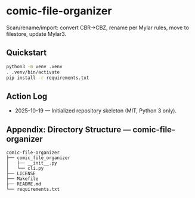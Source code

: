 # comic-file-organizer

Scan/rename/import: convert CBR→CBZ, rename per Mylar rules, move to filestore, update Mylar3.

## Quickstart
```bash
python3 -m venv .venv
. .venv/bin/activate
pip install -r requirements.txt
```

## Action Log
- 2025-10-19 — Initialized repository skeleton (MIT, Python 3 only).

## Appendix: Directory Structure — comic-file-organizer

<!-- BEGIN DIR TREE -->
```
comic-file-organizer
├── comic_file_organizer
│   ├── __init__.py
│   └── cli.py
├── LICENSE
├── Makefile
├── README.md
└── requirements.txt
```
<!-- END DIR TREE -->
